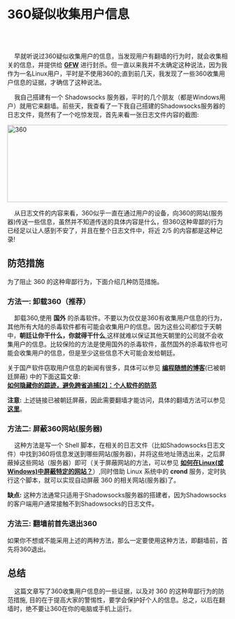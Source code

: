 # 360疑似收集用户信息        
<!-- 
2016-07-27
--> <br /><br />

&nbsp;&nbsp;&nbsp;&nbsp;早就听说过360疑似收集用户的信息，当发现用户有翻墙的行为时，就会收集相关的信息，并提供给 **[GFW](https://en.wikipedia.org/wiki/Great_Firewall)** 进行封杀。但一直以来我并不太确定这种说法，因为我作为一名Linux用户，平时是不使用360的;直到前几天，我发现了一些360收集用户信息的证据，才确信了这种说法。                     
            
&nbsp;&nbsp;&nbsp;&nbsp;我自己搭建有一个 Shadowsocks 服务器，平时的几个朋友（都是Windows用户）就用它来翻墙。前些天，我查看了一下我自己搭建的Shadowsocks服务器的日志文件，竟然有了一个吃惊发现，首先来看一张日志文件内容的截图:                       
    
<a data-flickr-embed="true"  href="https://www.flickr.com/photos/137980533@N03/28372718426/in/dateposted/" title="360"><img src="https://c3.staticflickr.com/9/8300/28372718426_dce28ef74b_z.jpg" width="640" height="177" alt="360"></a><script async src="//embedr.flickr.com/assets/client-code.js" charset="utf-8"></script>
             
&nbsp;&nbsp;&nbsp;&nbsp;从日志文件的内容来看，360似乎一直在通过用户的设备，向360的网站(服务器)传送一些信息，虽然并不知道传送的具体内容是什么，但360这种卑鄙的行为已经足以让人感到不安了，并且在整个日志文件中，将近 2/5 的内容都是这种记录!       

## 防范措施

为了阻止 360 的这种卑鄙行为，下面介绍几种防范措施。                                

### 方法一: 卸载360（推荐）
&nbsp;&nbsp;&nbsp;&nbsp;卸载360,使用 **国外** 的杀毒软件。不要以为仅仅是360有收集用户信息的行为，其他所有大陆的杀毒软件都有可能会收集用户的信息。因为这些公司都位于天朝中，**朝廷让你干什么，你就得干什么**,这样就难以保证其他天朝里的公司就不会收集用户的信息。比较保险的方法是使用国外的杀毒软件，虽然国外的杀毒软件也可能会收集用户的信息，但是至少这些信息不大可能会发给朝廷。                       
      
关于国产软件窃取用户信息的新闻有很多，具体可以参见 **[编程随想的博客](https://program-think.blogspot.com/)**(已被朝廷屏蔽) 中的下面这篇文章:    
**[如何隐藏你的踪迹，避免跨省追捕\[2\]：个人软件的防范
](https://program-think.blogspot.com/2010/04/howto-cover-your-tracks-2.html)**                      
               
**注意:** 上述链接已被朝廷屏蔽，因此需要翻墙才能访问，具体的翻墙方法可以参见 **[这里](https://www.studyandshare.info/modify_dns_antigfw.html)**。  

### 方法二: 屏蔽360网站(服务器)
&nbsp;&nbsp;&nbsp;&nbsp;这种方法是写一个 Shell 脚本，在相关的日志文件（比如Shadowsocks日志文件）中找到360将信息发送到哪些网站(服务器)，并将这些地址筛选出来，之后屏蔽掉这些网站（服务器）即可（关于屏蔽网站的方法，可以参见 **[如何在Linux(或Windows)中屏蔽特定的网站？](https://www.studyandshare.info/how_to_block_website.html)**）,同时借助 Linux 系统中的 **crond** 服务，定时执行这个脚本，就可以实现自动屏蔽 360 的相关网站(服务器)了。         

**缺点:** 这种方法通常只适用于Shadowsocks服务器的搭建者，因为Shadowsocks的客户端用户通常接触不到Shadowsocks的日志文件。                

### 方法三: 翻墙前首先退出360
如果你不想或不能采用上述的两种方法，那么一定要使用这种方法，即翻墙前，首先将360退出。                   
               
## 总结
&nbsp;&nbsp;&nbsp;&nbsp;这篇文章写了360收集用户信息的一些证据，以及对 360 的这种卑鄙行为的防范措施, 目的在于提高大家的警惕性，要学会保护好个人的信息。总之，以后在翻墙时，绝不要让360在你的电脑或手机上运行。              

